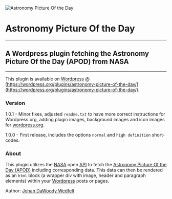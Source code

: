 ![Astronomy Picture Of the Day](http://ps.w.org/astronomy-picture-of-the-day/assets/banner-772x250.png?rev=1595615)
# Astronomy Picture Of the Day
***
## A Wordpress plugin fetching the Astronomy Picture Of the Day (APOD) from NASA
***

This plugin is available on [Wordpress](https://wordpress.org/) @ [https://wordpress.org/plugins/astronomy-picture-of-the-day/](https://wordpress.org/plugins/astronomy-picture-of-the-day/).

### Version

1.0.1 - Minor fixes, adjusted ```readme.txt``` to have more correct instructions for Wordpress.org, adding plugin images, background images and icon images for [wordpress.org](wordpress.org).

1.0.0 - First release, includes the options ```normal``` and ```high definition``` short-codes. 

### About
This plugin utilizes the [NASA](https://www.nasa.gov/) open [API](https://sv.wikipedia.org/wiki/Application_Programming_Interface) to fetch the [Astronomy Picture Of the Day (APOD)](https://apod.nasa.gov/apod/astropix.html) including corresponding data.
This data can then be rendered as an ```html``` block (a wrapper div with image, header and paragraph elements) within your [Wordpress](https://wordpress.org/)
posts or pages.

Author: [Johan DaWoody Wedfelt](https://github.com/DaWoody)